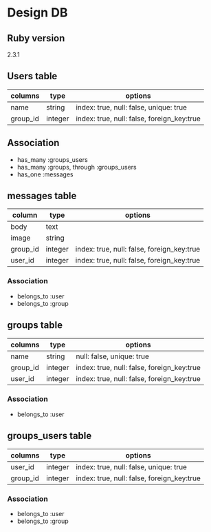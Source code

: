 # Design DB
## Ruby version
2.3.1

## Users table
| columns   | type    | options                                    |
|-----------|---------|--------------------------------------------|
| name      | string  | index: true, null: false, unique: true     |
| group_id  | integer | index: true, null: false, foreign_key:true |

## Association
* has_many :groups_users
* has_many :groups, through :groups_users
* has_one :messages


## messages table
| column     | type     | options                                    |
|------------|----------|--------------------------------------------|
| body       | text     |                                            |
| image      | string   |                                            |
| group_id   | integer  | index: true, null: false, foreign_key:true |
| user_id    | integer  | index: true, null: false, foreign_key:true |

### Association
* belongs_to :user
* belongs_to :group


## groups table
| columns  | type    | options                                    |
|----------|---------|--------------------------------------------|
| name     | string  | null: false, unique: true                  |
| group_id | integer | index: true, null: false, foreign_key:true |
| user_id  | integer | index: true, null: false, foreign_key:true |

### Association
* belongs_to :user


## groups_users table
| columns   | type    | options                                    |
|-----------|---------|--------------------------------------------|
| user_id   | integer | index: true, null: false, unique: true     |
| group_id  | integer | index: true, null: false, foreign_key:true |

### Association
* belongs_to :user
* belongs_to :group
